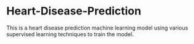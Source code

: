 # Heart-Disease-Prediction
This is a heart disease prediction machine learning model using various supervised learning techniques to train the model.
